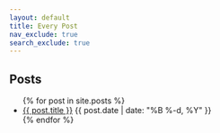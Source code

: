 ```yaml
---
layout: default
title: Every Post
nav_exclude: true
search_exclude: true
---
```


<div id="full">
<h2>Posts</h2>
<ul class="posts">
    {% for post in site.posts %}
        <li class="posts">
            <a href="{{ post.url }}">{{ post.title }}</a>
            <time class="publish-date" datetime="{{ post.date | date: '%F' }}">
                {{ post.date | date: "%B %-d, %Y" }}
            </time>
        </li>
    {% endfor %}
</ul>
</div>